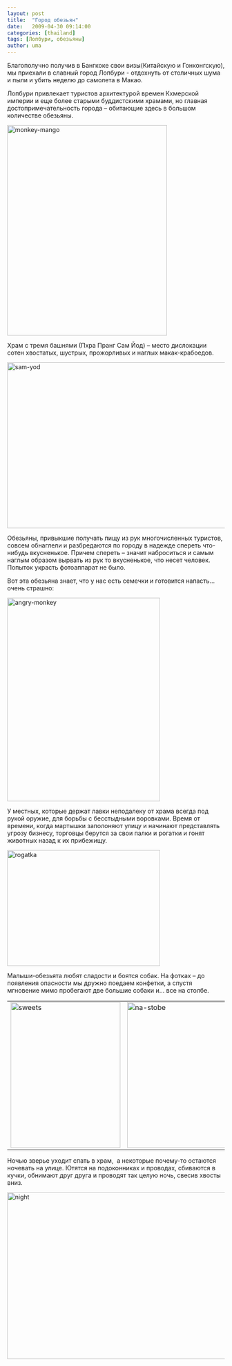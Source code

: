 ```yaml
---
layout: post
title:  "Город обезьян"
date:   2009-04-30 09:14:00
categories: [thailand]
tags: [Лопбури, обезьяны]
author: uma
---
```


<p>Благополучно получив в Бангкоке свои визы(Китайскую и Гонконгскую), мы приехали в славный город Лопбури - отдохнуть от столичных шума и пыли и убить неделю до самолета в Макао.</p>
<p>Лопбури привлекает туристов архитектурой времен Кхмерской империи и еще более старыми буддистскими храмами, но главная достопримечательность города &ndash; обитающие здесь в большом количестве обезьяны.</p>
<p><a href="/gorod-obezian/monkey-mango.jpg"><img title="monkey-mango" style="border: 0px;" height="487" alt="monkey-mango" src="/gorod-obezian/monkey-mango-thumb.jpg" width="370" border="0"></a></p>

<p>Храм с тремя башнями (Пхра Пранг Сам Йод) &ndash; место дислокации сотен хвостатых, шустрых, прожорливых и наглых макак-крабоедов.</p>
<p><a href="/gorod-obezian/sam-yod.jpg"><img title="sam-yod" style="border: 0px;" height="384" alt="sam-yod" src="/gorod-obezian/sam-yod-thumb.jpg" width="511" border="0"></a></p>
<p>Обезьяны, привыкшие получать пищу из рук многочисленных туристов, совсем обнаглели и разбредаются по городу в надежде спереть что-нибудь вкусненькое. Причем спереть &ndash; значит наброситься и самым наглым образом вырвать из рук то вкусненькое, что несет человек. Попыток украсть фотоаппарат не было.</p>
<p>Вот эта обезьяна знает, что у нас есть семечки и готовится напасть&hellip; очень страшно:</p>
<p><a href="/gorod-obezian/angry-monkey.jpg"><img title="angry-monkey" style="border: 0px;" height="471" alt="angry-monkey" src="/gorod-obezian/angry-monkey-thumb.jpg" width="354" border="0"></a></p>
<p>У местных, которые держат лавки неподалеку от храма всегда под рукой оружие, для борьбы с бесстыдными воровками. Время от времени, когда мартышки заполоняют улицу и начинают представлять угрозу бизнесу, торговцы берутся за свои палки и рогатки и гонят животных назад к их прибежищу.</p>
<p><a href="/gorod-obezian/rogatka.jpg"><img title="rogatka" style="border: 0px;" height="268" alt="rogatka" src="/gorod-obezian/rogatka-thumb.jpg" width="354" border="0"></a></p>
<p>Малыши-обезьята любят сладости и боятся собак. На фотках &ndash; до появления опасности мы дружно поедаем конфетки, а спустя мгновение мимо пробегают две большие собаки и&hellip; все на столбе.</p>
<table cellspacing="0" cellpadding="0" width="510" border="0">
<tbody>
<tr>
<td valign="top" width="255"><a href="/gorod-obezian/sweets.jpg"><img title="sweets" style="margin-left: 0px; margin-right: 0px; border: 0px;" height="337" alt="sweets" src="/gorod-obezian/sweets-thumb-3.jpg" width="254" align="left" border="0"></a></td>
<td valign="top" width="255"><a href="/gorod-obezian/na-stobe.jpg"><img title="na-stobe" style="margin-left: 0px; margin-right: 0px; border: 0px;" height="337" alt="na-stobe" src="/gorod-obezian/na-stobe-thumb.jpg" width="254" align="right" border="0"></a></td>
</tr>
</tbody>
</table>
<p>Ночью зверье уходит спать в храм,&nbsp; а некоторые почему-то остаются ночевать на улице. Ютятся на подоконниках и проводах, сбиваются в кучки, обнимают друг друга и проводят так целую ночь, свесив хвосты вниз.</p>
<p><a href="/gorod-obezian/night.jpg"><img title="night" style="border: 0px;" height="386" alt="night" src="/gorod-obezian/night-thumb.jpg" width="514" border="0"></a></p>
